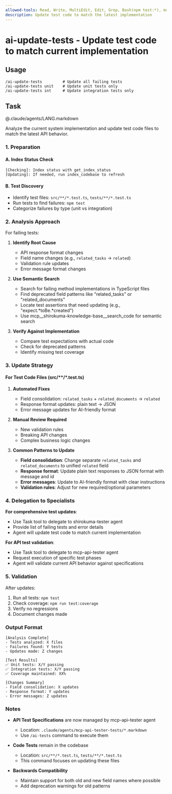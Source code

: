 ```yaml
---
allowed-tools: Read, Write, MultiEdit, Edit, Grep, Bash(npm test:*), mcp__shirokuma-knowledge-base__get_types, mcp__shirokuma-knowledge-base__get_item_detail, mcp__shirokuma-knowledge-base__get_items, mcp__shirokuma-knowledge-base__index_codebase, mcp__shirokuma-knowledge-base__search_code, mcp__shirokuma-knowledge-base__get_index_status, Task
description: Update test code to match the latest implementation
---
```


# ai-update-tests - Update test code to match current implementation

## Usage
```
/ai-update-tests         # Update all failing tests
/ai-update-tests unit    # Update unit tests only
/ai-update-tests int     # Update integration tests only
```

## Task

@.claude/agents/LANG.markdown

Analyze the current system implementation and update test code files to match the latest API behavior.

### 1. Preparation

#### A. Index Status Check
```
[Checking]: Index status with get_index_status
[Updating]: If needed, run index_codebase to refresh
```

#### B. Test Discovery
- Identify test files: `src/**/*.test.ts`, `tests/**/*.test.ts`
- Run tests to find failures: `npm test`
- Categorize failures by type (unit vs integration)

### 2. Analysis Approach

For failing tests:
1. **Identify Root Cause**
   - API response format changes
   - Field name changes (e.g., `related_tasks` → `related`)
   - Validation rule updates
   - Error message format changes

2. **Use Semantic Search**
   - Search for failing method implementations in TypeScript files
   - Find deprecated field patterns like "related_tasks" or "related_documents"
   - Locate test assertions that need updating (e.g., "expect.*toBe.*created")
   - Use mcp__shirokuma-knowledge-base__search_code for semantic search

3. **Verify Against Implementation**
   - Compare test expectations with actual code
   - Check for deprecated patterns
   - Identify missing test coverage

### 3. Update Strategy

#### For Test Code Files (src/**/*.test.ts)

1. **Automated Fixes**
   - Field consolidation: `related_tasks` + `related_documents` → `related`
   - Response format updates: plain text → JSON
   - Error message updates for AI-friendly format

2. **Manual Review Required**
   - New validation rules
   - Breaking API changes
   - Complex business logic changes

3. **Common Patterns to Update**
   - **Field consolidation**: Change separate `related_tasks` and `related_documents` to unified `related` field
   - **Response format**: Update plain text responses to JSON format with message and id
   - **Error messages**: Update to AI-friendly format with clear instructions
   - **Validation rules**: Adjust for new required/optional parameters

### 4. Delegation to Specialists

**For comprehensive test updates**:
- Use Task tool to delegate to shirokuma-tester agent
- Provide list of failing tests and error details
- Agent will update test code to match current implementation

**For API test validation**:
- Use Task tool to delegate to mcp-api-tester agent
- Request execution of specific test phases
- Agent will validate current API behavior against specifications

### 5. Validation

After updates:
1. Run all tests: `npm test`
2. Check coverage: `npm run test:coverage`
3. Verify no regressions
4. Document changes made

### Output Format

```
[Analysis Complete]
- Tests analyzed: X files
- Failures found: Y tests
- Updates made: Z changes

[Test Results]
✅ Unit tests: X/Y passing
✅ Integration tests: X/Y passing
✅ Coverage maintained: XX%

[Changes Summary]
- Field consolidation: X updates
- Response format: Y updates
- Error messages: Z updates
```

### Notes

- **API Test Specifications** are now managed by mcp-api-tester agent
  - Location: `.claude/agents/mcp-api-tester-tests/*.markdown`
  - Use `/ai-tests` command to execute them
  
- **Code Tests** remain in the codebase
  - Location: `src/**/*.test.ts`, `tests/**/*.test.ts`
  - This command focuses on updating these files

- **Backwards Compatibility**
  - Maintain support for both old and new field names where possible
  - Add deprecation warnings for old patterns